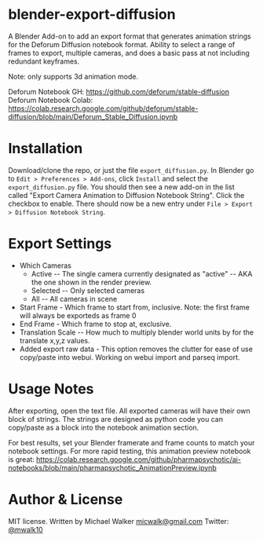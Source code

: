 # blender-export-diffusion
A Blender Add-on to add an export format that generates animation strings for the Deforum Diffusion notebook format. Ability to select a range of frames to export, multiple cameras, and does a basic pass at not including redundant keyframes.

Note: only supports 3d animation mode.

Deforum Notebook GH: https://github.com/deforum/stable-diffusion
Deforum Notebook Colab: https://colab.research.google.com/github/deforum/stable-diffusion/blob/main/Deforum_Stable_Diffusion.ipynb

# Installation
Download/clone the repo, or just the file `export_diffusion.py`. In Blender go to `Edit > Preferences > Add-ons`, click `Install` and select the `export_diffusion.py` file. You should then see a new add-on in the list called "Export Camera Animation to Diffusion Notebook String". Click the checkbox to enable. There should now be a new entry under `File > Export > Diffusion Notebook String`.

# Export Settings 
* Which Cameras
    * Active -- The single camera currently designated as "active" -- AKA the one shown in the render preview.
    * Selected -- Only selected cameras
    * All -- All cameras in scene
* Start Frame - Which frame to start from, inclusive. Note: the first frame will always be exporteds as frame 0
* End Frame - Which frame to stop at, exclusive. 
* Translation Scale -- How much to multiply blender world units by for the translate x,y,z values.
* Added export raw data - This option removes the clutter for ease of use copy/paste into webui. Working on webui import and parseq import.

# Usage Notes
After exporting, open the text file. All exported cameras will have their own block of strings. The strings are designed as python code you can copy/paste as a block into the notebook animation section.

For best results, set your Blender framerate and frame counts to match your notebook settings.
For more rapid testing, this animation preview notebook is great: https://colab.research.google.com/github/pharmapsychotic/ai-notebooks/blob/main/pharmapsychotic_AnimationPreview.ipynb

# Author & License
MIT license.
Written by Michael Walker <micwalk@gmail.com> Twitter: [@mwalk10](twitter.com/mwalk10)

